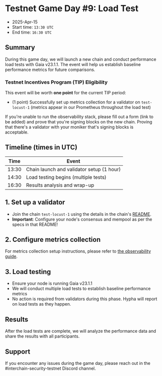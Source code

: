 # Testnet Game Day #9: Load Test

* 2025-Apr-15
* Start time: `13:30 UTC`
* End time: `16:30 UTC`

## Summary

During this game day, we will launch a new chain and conduct performance load tests with Gaia v23.1.1. The event will help us establish baseline performance metrics for future comparisons.

### Testnet Incentives Program (TIP) Eligibility

This event will be worth **one point** for the current TIP period:

* (1 point) Successfully set up metrics collection for a validator on `test-locust-1` (metrics appear in our Prometheus throughout the load test)

If you're unable to run the observability stack, please fill out a form (link to be added) and prove that you're signing blocks on the new chain. Proving that there's a validator with your moniker that's signing blocks is acceptable.

## Timeline (times in UTC)

| Time | Event |
|------|-------|
| 13:30 | Chain launch and validator setup (1 hour) |
| 14:30 | Load testing begins (multiple tests) |
| 16:30 | Results analysis and wrap-up |

## 1. Set up a validator

* Join the chain `test-locust-1` using the details in the chain's [README](../../interchain-security/test-locust-1/README.md).
* **Important**: Configure your node's consensus and mempool as per the specs in that README!

## 2. Configure metrics collection

For metrics collection setup instructions, please refer to [the observability guide](observability.md).

## 3. Load testing

* Ensure your node is running Gaia v23.1.1
* We will conduct multiple load tests to establish baseline performance metrics
* No action is required from validators during this phase. Hypha will report on load tests as they happen.

## Results

After the load tests are complete, we will analyze the performance data and share the results with all participants.

## Support

If you encounter any issues during the game day, please reach out in the #interchain-security-testnet Discord channel.
